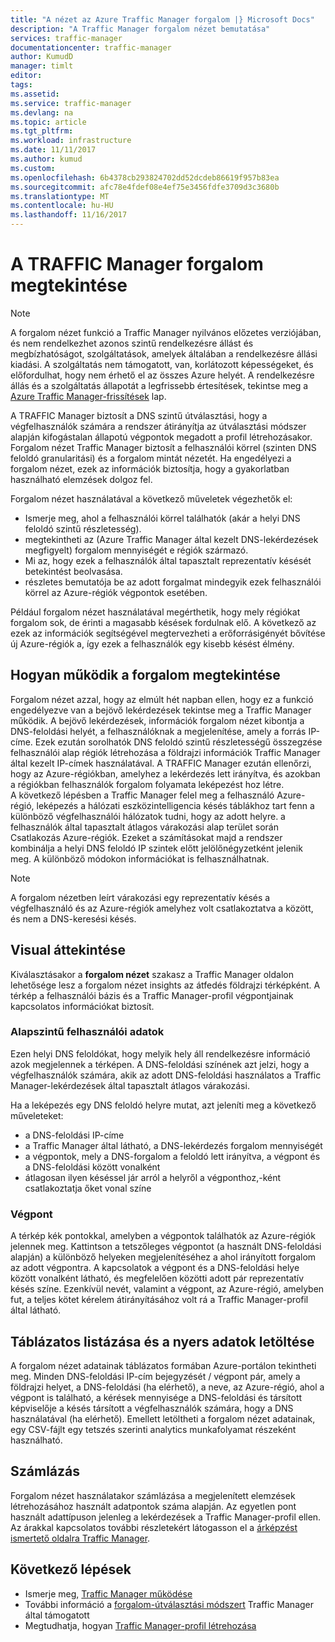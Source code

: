```yaml
---
title: "A nézet az Azure Traffic Manager forgalom |} Microsoft Docs"
description: "A Traffic Manager forgalom nézet bemutatása"
services: traffic-manager
documentationcenter: traffic-manager
author: KumudD
manager: timlt
editor: 
tags: 
ms.assetid: 
ms.service: traffic-manager
ms.devlang: na
ms.topic: article
ms.tgt_pltfrm: 
ms.workload: infrastructure
ms.date: 11/11/2017
ms.author: kumud
ms.custom: 
ms.openlocfilehash: 6b4378cb293824702dd52dcdeb86619f957b83ea
ms.sourcegitcommit: afc78e4fdef08e4ef75e3456fdfe3709d3c3680b
ms.translationtype: MT
ms.contentlocale: hu-HU
ms.lasthandoff: 11/16/2017
---
```

# <a name="traffic-manager-traffic-view"></a>A TRAFFIC Manager forgalom megtekintése

>[!NOTE]
>A forgalom nézet funkció a Traffic Manager nyilvános előzetes verziójában, és nem rendelkezhet azonos szintű rendelkezésre állást és megbízhatóságot, szolgáltatások, amelyek általában a rendelkezésre állási kiadási. A szolgáltatás nem támogatott, van, korlátozott képességeket, és előfordulhat, hogy nem érhető el az összes Azure helyét. A rendelkezésre állás és a szolgáltatás állapotát a legfrissebb értesítések, tekintse meg a [Azure Traffic Manager-frissítések](https://azure.microsoft.com/updates/?product=traffic-manager) lap.

A TRAFFIC Manager biztosít a DNS szintű útválasztási, hogy a végfelhasználók számára a rendszer átirányítja az útválasztási módszer alapján kifogástalan állapotú végpontok megadott a profil létrehozásakor. Forgalom nézet Traffic Manager biztosít a felhasználói körrel (szinten DNS feloldó granularitási) és a forgalom mintát nézetét. Ha engedélyezi a forgalom nézet, ezek az információk biztosítja, hogy a gyakorlatban használható elemzések dolgoz fel. 

Forgalom nézet használatával a következő műveletek végezhetők el:
- Ismerje meg, ahol a felhasználói körrel találhatók (akár a helyi DNS feloldó szintű részletesség).
- megtekintheti az (Azure Traffic Manager által kezelt DNS-lekérdezések megfigyelt) forgalom mennyiségét e régiók származó.
- Mi az, hogy ezek a felhasználók által tapasztalt reprezentatív késését betekintést beolvasása.
- részletes bemutatója be az adott forgalmat mindegyik ezek felhasználói körrel az Azure-régiók végpontok esetében. 

Például forgalom nézet használatával megérthetik, hogy mely régiókat forgalom sok, de érinti a magasabb késések fordulnak elő. A következő az ezek az információk segítségével megtervezheti a erőforrásigényét bővítése új Azure-régiók a, így ezek a felhasználók egy kisebb késést élmény.

## <a name="how-traffic-view-works"></a>Hogyan működik a forgalom megtekintése

Forgalom nézet azzal, hogy az elmúlt hét napban ellen, hogy ez a funkció engedélyezve van a bejövő lekérdezések tekintse meg a Traffic Manager működik. A bejövő lekérdezések, információk forgalom nézet kibontja a DNS-feloldási helyét, a felhasználóknak a megjelenítése, amely a forrás IP-címe. Ezek ezután sorolhatók DNS feloldó szintű részletességű összegzése felhasználói alap régiók létrehozása a földrajzi információk Traffic Manager által kezelt IP-címek használatával. A TRAFFIC Manager ezután ellenőrzi, hogy az Azure-régiókban, amelyhez a lekérdezés lett irányítva, és azokban a régiókban felhasználók forgalom folyamata leképezést hoz létre.  
A következő lépésben a Traffic Manager felel meg a felhasználó Azure-régió, leképezés a hálózati eszközintelligencia késés táblákhoz tart fenn a különböző végfelhasználói hálózatok tudni, hogy az adott helyre. a felhasználók által tapasztalt átlagos várakozási alap terület során Csatlakozás Azure-régiók. Ezeket a számításokat majd a rendszer kombinálja a helyi DNS feloldó IP szintek előtt jelölőnégyzetként jelenik meg. A különböző módokon információkat is felhasználhatnak.

>[!NOTE]
>A forgalom nézetben leírt várakozási egy reprezentatív késés a végfelhasználó és az Azure-régiók amelyhez volt csatlakoztatva a között, és nem a DNS-keresési késés.

## <a name="visual-overview"></a>Visual áttekintése

Kiválasztásakor a **forgalom nézet** szakasz a Traffic Manager oldalon lehetősége lesz a forgalom nézet insights az átfedés földrajzi térképként. A térkép a felhasználói bázis és a Traffic Manager-profil végpontjainak kapcsolatos információkat biztosít.

### <a name="user-base-information"></a>Alapszintű felhasználói adatok

Ezen helyi DNS feloldókat, hogy melyik hely áll rendelkezésre információ azok megjelennek a térképen. A DNS-feloldási színének azt jelzi, hogy a végfelhasználók számára, akik az adott DNS-feloldási használatos a Traffic Manager-lekérdezések által tapasztalt átlagos várakozási.

Ha a leképezés egy DNS feloldó helyre mutat, azt jeleníti meg a következő műveleteket:
- a DNS-feloldási IP-címe
- a Traffic Manager által látható, a DNS-lekérdezés forgalom mennyiségét
- a végpontok, mely a DNS-forgalom a feloldó lett irányítva, a végpont és a DNS-feloldási között vonalként 
- átlagosan ilyen késéssel jár arról a helyről a végponthoz,-ként csatlakoztatja őket vonal színe

### <a name="endpoint-information"></a>Végpont

A térkép kék pontokkal, amelyben a végpontok találhatók az Azure-régiók jelennek meg. Kattintson a tetszőleges végpontot (a használt DNS-feloldási alapján) a különböző helyeken megjelenítéséhez a ahol irányított forgalom az adott végpontra. A kapcsolatok a végpont és a DNS-feloldási helye között vonalként látható, és megfelelően közötti adott pár reprezentatív késés színe. Ezenkívül nevét, valamint a végpont, az Azure-régió, amelyben fut, a teljes kötet kérelem átirányításához volt rá a Traffic Manager-profil által látható.


## <a name="tabular-listing-and-raw-data-download"></a>Táblázatos listázása és a nyers adatok letöltése

A forgalom nézet adatainak táblázatos formában Azure-portálon tekintheti meg. Minden DNS-feloldási IP-cím bejegyzését / végpont pár, amely a földrajzi helyet, a DNS-feloldási (ha elérhető), a neve, az Azure-régió, ahol a végpont is található, a kérések mennyisége a DNS-feloldási és társított képviselője a késés társított a végfelhasználók számára, hogy a DNS használatával (ha elérhető). Emellett letöltheti a forgalom nézet adatainak, egy CSV-fájlt egy tetszés szerinti analytics munkafolyamat részeként használható.

## <a name="billing"></a>Számlázás

Forgalom nézet használatakor számlázása a megjelenített elemzések létrehozásához használt adatpontok száma alapján. Az egyetlen pont használt adattípuson jelenleg a lekérdezések a Traffic Manager-profil ellen. Az árakkal kapcsolatos további részletekért látogasson el a [árképzést ismertető oldalra Traffic Manager](https://azure.microsoft.com/pricing/details/traffic-manager/).


## <a name="next-steps"></a>Következő lépések

- Ismerje meg, [Traffic Manager működése](traffic-manager-overview.md)
- További információ a [forgalom-útválasztási módszert](traffic-manager-routing-methods.md) Traffic Manager által támogatott
- Megtudhatja, hogyan [Traffic Manager-profil létrehozása](traffic-manager-create-profile.md)

